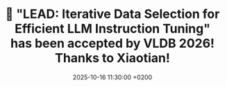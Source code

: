 ---
# title: >-
#     🏫 This is a message
#     <span class="badge badge-pill badge-info">New</span>

# title: "AI Transforms Music Industry: <strong>First AI-Composed Symphony Debuts</strong> in New York"

title: "🎉 \"LEAD: Iterative Data Selection for Efficient LLM Instruction Tuning\" has been accepted by VLDB 2026! Thanks to Xiaotian!"
date: 2025-10-16 11:30:00 +0200
---